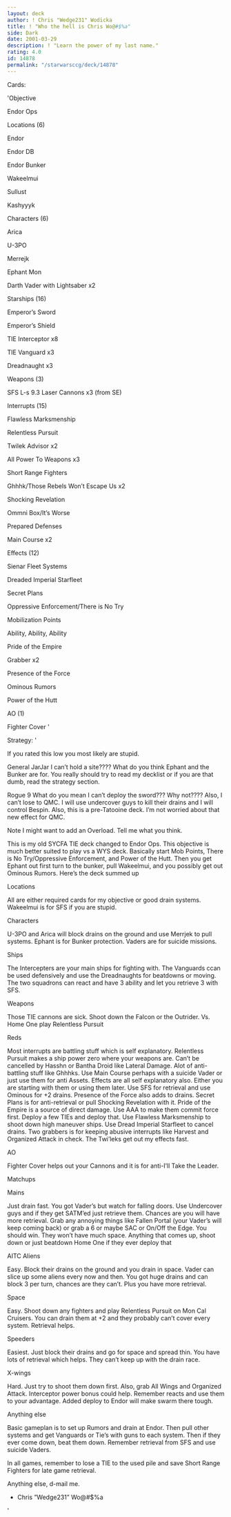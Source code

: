 ```yaml
---
layout: deck
author: ! Chris "Wedge231" Wodicka
title: ! "Who the hell is Chris Wo@#$%a"
side: Dark
date: 2001-03-29
description: ! "Learn the power of my last name."
rating: 4.0
id: 14878
permalink: "/starwarsccg/deck/14878"
---
```

Cards: 

'Objective 

Endor Ops


Locations (6) 

Endor

Endor DB

Endor Bunker

Wakeelmui 

Sullust 

Kashyyyk 


Characters (6) 

Arica 

U-3PO 

Merrejk 

Ephant Mon

Darth Vader with Lightsaber x2


Starships (16) 

Emperor’s Sword

Emperor’s Shield 

TIE Interceptor x8

TIE Vanguard x3

Dreadnaught x3 


Weapons (3) 

SFS L-s 9.3 Laser Cannons x3 (from SE) 


Interrupts (15) 

Flawless Marksmenship 

Relentless Pursuit 

Twilek Advisor x2 

All Power To Weapons x3 

Short Range Fighters 

Ghhhk/Those Rebels Won’t Escape Us x2

Shocking Revelation 

Ommni Box/It&#8217;s Worse 

Prepared Defenses 

Main Course x2


Effects (12) 

Sienar Fleet Systems 

Dreaded Imperial Starfleet 

Secret Plans 

Oppressive Enforcement/There is No Try 

Mobilization Points 

Ability, Ability, Ability 

Pride of the Empire 

Grabber x2 

Presence of the Force 

Ominous Rumors

Power of the Hutt


AO (1) 

Fighter Cover '

Strategy: '

If you rated this low you most likely are stupid. 


General JarJar I can’t hold a site???? What do you think Ephant and the Bunker are for. You really should try to read my decklist or if you are that dumb, read the strategy section.


Rogue 9 What do you mean I can’t deploy the sword??? Why not???? Also, I can’t lose to QMC. I will use undercover guys to kill their drains and I will control Bespin. Also, this is a pre-Tatooine deck. I’m not worried about that new effect for QMC.






Note I might want to add an Overload. Tell me what you think.


This is my old SYCFA TIE deck changed to Endor Ops. This objective is much better suited to play vs a WYS deck. Basically start Mob Points, There is No Try/Oppressive Enforcement, and Power of the Hutt. Then you get Ephant out first turn to the bunker, pull Wakeelmui, and you possibly get out Ominous Rumors. Here’s the deck summed up


Locations 

All are either required cards for my objective or good drain systems. Wakeelmui is for SFS if you are stupid.


Characters

U-3PO and Arica will block drains on the ground and use Merrjek to pull systems. Ephant is for Bunker protection. Vaders are for suicide missions.


Ships

The Intercepters are your main ships for fighting with. The Vanguards ccan be used defensively and use the Dreadnaughts for beatdowns or moving. The two squadrons can react and have 3 ability and let you retrieve 3 with SFS.


Weapons

Those TIE cannons are sick. Shoot down the Falcon or the Outrider. Vs. Home One play Relentless Pursuit


Reds

Most interrupts are battling stuff which is self explanatory. Relentless Pursuit makes a ship power zero where your weapons are. Can’t be cancelled by Hasshn or Bantha Droid like Lateral Damage. Alot of anti-battling stuff like Ghhhks. Use Main Course perhaps with a suicide Vader or just use them for anti Assets. Effects are all self explanatory also. Either you are starting with them or using them later. Use SFS for retrieval and use Ominous for +2 drains. Presence of the Force also adds to drains. Secret Plans is for anti-retrieval or pull Shocking Revelation with it. Pride of the Empire is a source of direct damage. Use AAA to make them commit force first. Deploy a few TIEs and deploy that. Use Flawless Marksmenship to shoot down high maneuver ships. Use Dread Imperial Starfleet to cancel drains. Two grabbers is for keeping abusive interrupts like Harvest and Organized Attack in check. The Twi’leks get out my effects fast.


AO

Fighter Cover helps out your Cannons and it is for anti-I’ll Take the Leader.


Matchups


Mains

Just drain fast. You got Vader’s but watch for falling doors. Use Undercover guys and if they get SATM’ed just retrieve them. Chances are you will have more retrieval. Grab any annoying things like Fallen Portal (your Vader’s will keep coming back) or grab a 6 or maybe SAC or On/Off the Edge. You should win. They won’t have much space. Anything that comes up, shoot down or just beatdown Home One if they ever deploy that


AITC Aliens

Easy. Block their drains on the ground and you drain in space. Vader can slice up some aliens every now and then. You got huge drains and can block 3 per turn, chances are they can’t. Plus you have more retrieval.


Space

Easy. Shoot down any fighters and play Relentless Pursuit on Mon Cal Cruisers. You can drain them at +2 and they probably can’t cover every system. Retrieval helps.


Speeders

Easiest. Just block their drains and go for space and spread thin. You have lots of retrieval which helps. They can’t keep up with the drain race. 


X-wings

Hard. Just try to shoot them down first. Also, grab All Wings and Organized Attack. Interceptor power bonus could help. Remember reacts and use them to your advantage. Added deploy to Endor will make swarm there tough.


Anything else

Basic gameplan is to set up Rumors and drain at Endor. Then pull other systems and get Vanguards or Tie’s with guns to each system. Then if they ever come down, beat them down. Remember retrieval from SFS and use suicide Vaders. 


In all games, remember to lose a TIE to the used pile and save Short Range Fighters for late game retrieval. 


Anything else, d-mail me. 


- Chris ”Wedge231” Wo@#$%a


'
